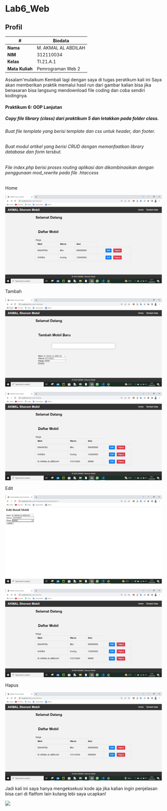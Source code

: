 # Lab6_Web

## Profil
| #               | Biodata                      |
| --------------- | ---------------------------- |
| **Nama**        | M. AKMAL AL ABDILAH          |
| **NIM**         | 312110034                    |
| **Kelas**       | TI.21.A.1                    |
| **Mata Kuliah** | Pemrograman Web 2            |

<p>
Assalam'mulaikum Kembali lagi dengan saya di tugas peratikum kali ini 
Saya akan memberikan praktik memalui hasil run dari gambar kalian bisa jika benasaran bisa langsung mendownload file coding dan coba sendiri kodingnya.
</p>


#### Praktikum 6: OOP Lanjutan

##### Copy file library (class) dari praktikum 5 dan letakkan pada folder class.

###### Buat file template yang berisi template dan css untuk header, dan footer.

###### Buat modul artikel yang berisi CRUD dengan memanfaatkan library database dan form tersbut.

###### File index.php berisi proses routing aplikasi dan dikombinasikan dengan penggunaan mod_rewrite pada file .htaccess


<p>Home</P>

![Gambar 1](screenshoot/1.JPG)

<p>Tambah</P>

![Gambar 2](screenshoot/2.JPG)

![Gambar 5](screenshoot/5.JPG)

<p>Edit</P>

![Gambar 3](screenshoot/3.JPG)



![Gambar 4](screenshoot/4.JPG)

<p>Hapus</P>

![Gambar 6](screenshoot/6.JPG)

<p>
Jadi kali ini saya hanya mengeksekusi kode aja jika kalian ingin penjelasan bisa cari di flatfom lain kutang lebi saya ucapkan!
</p>

<img src="https://user-images.githubusercontent.com/91085882/222731693-24383140-7623-4e7a-a528-6621380b7be8.gif">